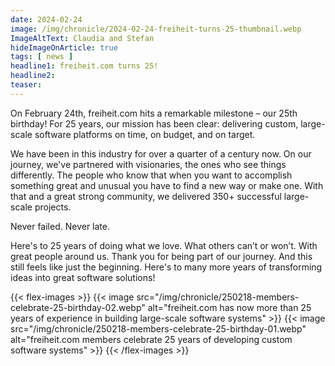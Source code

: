 ```yaml
---
date: 2024-02-24
image: /img/chronicle/2024-02-24-freiheit-turns-25-thumbnail.webp
ImageAltText: Claudia and Stefan
hideImageOnArticle: true
tags: [ news ]
headline1: freiheit.com turns 25!
headline2:
teaser:
---
```

On February 24th, freiheit.com hits a remarkable milestone – our 25th birthday! For 25 years, our mission has been clear: delivering custom, large-scale software platforms on time, on budget, and on target.

We have been in this industry for over a quarter of a century now. On our journey, we've partnered with visionaries, the ones who see things differently. The people who know that when you want to accomplish something great and unusual you have to find a new way or make one. With that and a great strong community, we delivered 350+ successful large-scale projects.

Never failed. Never late.

Here's to 25 years of doing what we love. What others can’t or won’t. With great people around us. Thank you for being part of our journey. And this still feels like just the beginning. Here's to many more years of transforming ideas into great software solutions!

{{< flex-images >}}
{{< image src="/img/chronicle/250218-members-celebrate-25-birthday-02.webp" alt="freiheit.com has now more than 25 years of experience in building large-scale software systems" >}}
{{< image src="/img/chronicle/250218-members-celebrate-25-birthday-01.webp" alt="freiheit.com members celebrate 25 years of developing custom software systems" >}}
{{< /flex-images >}}
